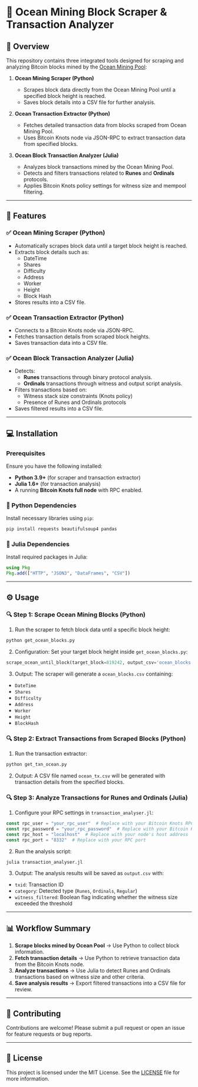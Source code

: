 # 🔗 Ocean Mining Block Scraper & Transaction Analyzer

## 📌 Overview

This repository contains three integrated tools designed for scraping and analyzing Bitcoin blocks mined by the [Ocean Mining Pool](https://ocean.xyz):

1. **Ocean Mining Scraper (Python)**

   - Scrapes block data directly from the Ocean Mining Pool until a specified block height is reached.
   - Saves block details into a CSV file for further analysis.

2. **Ocean Transaction Extractor (Python)**

   - Fetches detailed transaction data from blocks scraped from Ocean Mining Pool.
   - Uses Bitcoin Knots node via JSON-RPC to extract transaction data from specified blocks.

3. **Ocean Block Transaction Analyzer (Julia)**

   - Analyzes block transactions mined by the Ocean Mining Pool.
   - Detects and filters transactions related to **Runes** and **Ordinals** protocols.
   - Applies Bitcoin Knots policy settings for witness size and mempool filtering.

---

## 🚀 Features

### ✅ Ocean Mining Scraper (Python)

- Automatically scrapes block data until a target block height is reached.
- Extracts block details such as:
  - DateTime
  - Shares
  - Difficulty
  - Address
  - Worker
  - Height
  - Block Hash
- Stores results into a CSV file.

### ✅ Ocean Transaction Extractor (Python)

- Connects to a Bitcoin Knots node via JSON-RPC.
- Fetches transaction details from scraped block heights.
- Saves transaction data into a CSV file.

### ✅ Ocean Block Transaction Analyzer (Julia)

- Detects:
  - **Runes** transactions through binary protocol analysis.
  - **Ordinals** transactions through witness and output script analysis.
- Filters transactions based on:
  - Witness stack size constraints (Knots policy)
  - Presence of Runes and Ordinals protocols
- Saves filtered results into a CSV file.

---

## 💻 Installation

### Prerequisites

Ensure you have the following installed:

- **Python 3.9+** (for scraper and transaction extractor)
- **Julia 1.6+** (for transaction analysis)
- A running **Bitcoin Knots full node** with RPC enabled.

### 🔗 Python Dependencies

Install necessary libraries using `pip`:

```bash
pip install requests beautifulsoup4 pandas
```

### 🔗 Julia Dependencies

Install required packages in Julia:

```julia
using Pkg
Pkg.add(["HTTP", "JSON3", "DataFrames", "CSV"])
```

---

## ⚙️ Usage

### 🔍 Step 1: Scrape Ocean Mining Blocks (Python)

1. Run the scraper to fetch block data until a specific block height:

```bash
python get_ocean_blocks.py
```

2. Configuration: Set your target block height inside `get_ocean_blocks.py`:

```python
scrape_ocean_until_block(target_block=819242, output_csv='ocean_blocks.csv')
```

3. Output: The scraper will generate a `ocean_blocks.csv` containing:

- `DateTime`
- `Shares`
- `Difficulty`
- `Address`
- `Worker`
- `Height`
- `BlockHash`

### 🔍 Step 2: Extract Transactions from Scraped Blocks (Python)

1. Run the transaction extractor:

```bash
python get_txn_ocean.py
```

2. Output: A CSV file named `ocean_tx.csv` will be generated with transaction details from the specified blocks.

### 🔍 Step 3: Analyze Transactions for Runes and Ordinals (Julia)

1. Configure your RPC settings in `transaction_analyser.jl`:

```julia
const rpc_user = "your_rpc_user"  # Replace with your Bitcoin Knots RPC username
const rpc_password = "your_rpc_password"  # Replace with your Bitcoin Knots RPC password
const rpc_host = "localhost"  # Replace with your node's host address
const rpc_port = "8332"  # Replace with your RPC port
```

2. Run the analysis script:

```bash
julia transaction_analyser.jl
```

3. Output: The analysis results will be saved as `output.csv` with:

- `txid`: Transaction ID
- `category`: Detected type (`Runes`, `Ordinals`, `Regular`)
- `witness_filtered`: Boolean flag indicating whether the witness size exceeded the threshold

---

## 📊 Workflow Summary

1. **Scrape blocks mined by Ocean Pool** → Use Python to collect block information.
2. **Fetch transaction details** → Use Python to retrieve transaction data from the Bitcoin Knots node.
3. **Analyze transactions** → Use Julia to detect Runes and Ordinals transactions based on witness size and other criteria.
4. **Save analysis results** → Export filtered transactions into a CSV file for review.

---

## 🤝 Contributing

Contributions are welcome! Please submit a pull request or open an issue for feature requests or bug reports.

---

## 📜 License

This project is licensed under the MIT License. See the [LICENSE](LICENSE) file for more information.
